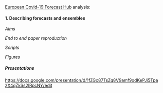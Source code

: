 [European Covid-19 Forecast Hub](https://github.com/epiforecasts/covid19-forecast-hub-europe) analysis:

#### 1. Describing forecasts and ensembles

_Aims_

_End to end paper reproduction_

_Scripts_

_Figures_

##### Presentations
https://docs.google.com/presentation/d/1fZGc87TsZq8V9amf9odKePJi5TpazX4qZkSs2lRpcNY/edit
